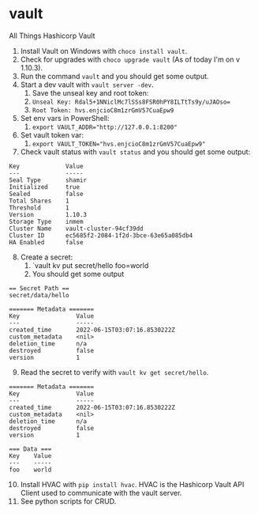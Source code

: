 # vault
All Things Hashicorp Vault

1. Install Vault on Windows with `choco install vault`.
2. Check for upgrades with `choco upgrade vault` (As of today I'm on v 1.10.3).
3. Run the command `vault` and you should get some output.
4. Start a dev vault with `vault server -dev`.
   1. Save the unseal key and root token:
   2. `Unseal Key: Rdal5+1NNiclMc7lSSs8FSR0hPY8ILTtTs9y/uJAOso=`
   3. `Root Token: hvs.enjcioC8m1zrGmV57CuaEpw9`
5. Set env vars in PowerShell:
   1. `export VAULT_ADDR="http://127.0.0.1:8200"`
6. Set vault token var:
   1. `export VAULT_TOKEN="hvs.enjcioC8m1zrGmV57CuaEpw9"`
7. Check vault status with `vault status` and you should get some output:
```
Key             Value
---             -----
Seal Type       shamir
Initialized     true
Sealed          false
Total Shares    1
Threshold       1
Version         1.10.3
Storage Type    inmem
Cluster Name    vault-cluster-94cf39dd
Cluster ID      ec5685f2-2084-1f2d-3bce-63e65a085db4
HA Enabled      false
```
8. Create a secret:
   1. `vault kv put secret/hello foo=world
   2. You should get some output
```
== Secret Path ==
secret/data/hello

======= Metadata =======
Key                Value
---                -----
created_time       2022-06-15T03:07:16.8530222Z
custom_metadata    <nil>
deletion_time      n/a
destroyed          false
version            1
```
9. Read the secret to verify with `vault kv get secret/hello`.
```
======= Metadata =======
Key                Value
---                -----
created_time       2022-06-15T03:07:16.8530222Z
custom_metadata    <nil>
deletion_time      n/a
destroyed          false
version            1

=== Data ===
Key    Value
---    -----
foo    world
```
10. Install HVAC with `pip install hvac`. HVAC is the Hashicorp Vault API Client used to communicate with the vault server.
11. See python scripts for CRUD.